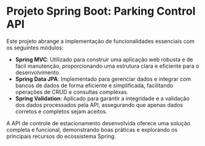 # Projeto Spring Boot: Parking Control API

Este projeto abrange a implementação de funcionalidades essenciais com os seguintes módulos:

- **Spring MVC**: Utilizado para construir uma aplicação web robusta e de fácil manutenção, proporcionando uma estrutura clara e eficiente para o desenvolvimento.
- **Spring Data JPA**: Implementado para gerenciar dados e integrar com bancos de dados de forma eficiente e simplificada, facilitando operações de CRUD e consultas complexas.
- **Spring Validation**: Aplicado para garantir a integridade e a validação dos dados processados pela API, assegurando que apenas dados corretos e completos sejam aceitos.

A API de controle de estacionamento desenvolvida oferece uma solução completa e funcional, demonstrando boas práticas e explorando os principais recursos do ecossistema Spring.
